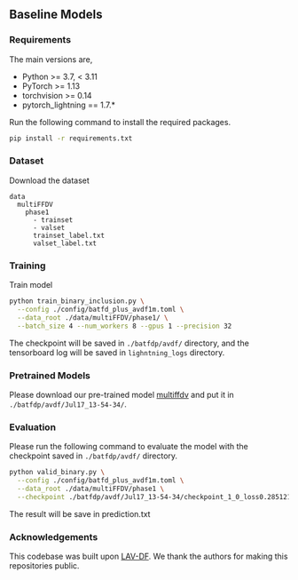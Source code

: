 
## Baseline Models

### Requirements

The main versions are,
- Python >= 3.7, < 3.11
- PyTorch >= 1.13
- torchvision >= 0.14
- pytorch_lightning == 1.7.*

Run the following command to install the required packages.

```bash
pip install -r requirements.txt
```

### Dataset

Download the dataset
```
data
  multiFFDV
    phase1
      - trainset
      - valset
      trainset_label.txt
      valset_label.txt
```

<!-- #### Video Examples
<video width='224' height='224' controls>
  <source src='./data/multiFFDV/phase1/trainset/6e14a72bccaaf5567209fc356ce04ab9.mp4' type='video/mp4'>
  <source src='./data/multiFFDV/phase1/trainset/30baacb39d9cc4abbdeb8c8c3c694450.mp4' type='video/mp4'>
  <source src='./data/multiFFDV/phase1/trainset/c4a9a62676e2031d4fe0b18764d16139.mp4' type='video/mp4'>
</video> -->

### Training

Train model

```bash
python train_binary_inclusion.py \
  --config ./config/batfd_plus_avdf1m.toml \
  --data_root ./data/multiFFDV/phase1/ \
  --batch_size 4 --num_workers 8 --gpus 1 --precision 32
```

The checkpoint will be saved in `./batfdp/avdf/` directory, and the tensorboard log will be saved in `lighntning_logs` directory.


### Pretrained Models
Please download our pre-trained model [multiffdv](https://drive.google.com/file/d/1nHHShTLdMB6bMCSMDGJH_EL1XC2ASgwS/view?usp=drive_link) and put it in ```./batfdp/avdf/Jul17_13-54-34/```.


### Evaluation

Please run the following command to evaluate the model with the checkpoint saved in `./batfdp/avdf/` directory.

```bash
python valid_binary.py \
  --config ./config/batfd_plus_avdf1m.toml \
  --data_root ./data/multiFFDV/phase1 \
  --checkpoint ./batfdp/avdf/Jul17_13-54-34/checkpoint_1_0_loss0.28512129187583923.pth/
```

The result will be save in prediction.txt


### Acknowledgements
This codebase was built upon [LAV-DF](https://github.com/ControlNet/LAV-DF). We thank the authors for making this repositories public.